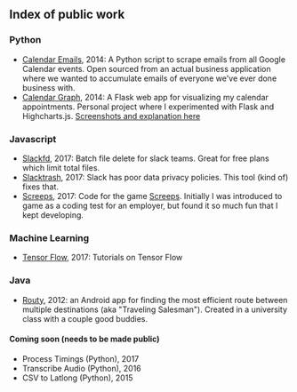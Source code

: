 Index of public work
---

### Python
* [Calendar Emails](https://github.com/ryanprater/calendar_emails), 2014: A Python script to scrape emails from all Google Calendar events. Open sourced from an actual business application where we wanted to accumulate emails of everyone we've ever done business with.
* [Calendar Graph](https://github.com/ryanprater/calendar_graph), 2014: A Flask web app for visualizing my calendar appointments. Personal project where I experimented with Flask and Highcharts.js. [Screenshots and explanation here](https://ryanprater.com/blog/2014/10/20/calendar-graph-the-demo)

### Javascript
* [Slackfd](https://github.com/ryanprater/slackfd), 2017: Batch file delete for slack teams. Great for free plans which limit total files.
* [Slacktrash](https://github.com/ryanprater/slacktrash), 2017: Slack has poor data privacy policies. This tool (kind of) fixes that.
* [Screeps](https://github.com/ryanprater/screeps), 2017: Code for the game [Screeps](www.screeps.com). Initially I was introduced to game as a coding test for an employer, but found it so much fun that I kept developing.

### Machine Learning
* [Tensor Flow](https://github.com/ryanprater/tensor-flow/tree/master), 2017: Tutorials on Tensor Flow

### Java
* [Routy](https://github.com/ryanprater/Routy), 2012: an Android app for finding the most efficient route between multiple destinations (aka "Traveling Salesman"). Created in a university class with a couple good buddies.

#### Coming soon (needs to be made public)
* Process Timings (Python), 2017
* Transcribe Audio (Python), 2016
* CSV to Latlong (Python), 2015
